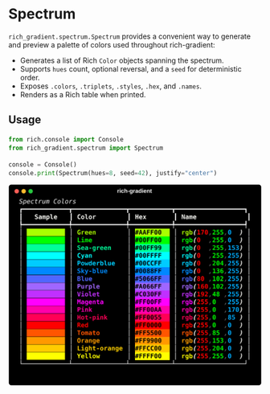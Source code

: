 # Spectrum

`rich_gradient.spectrum.Spectrum` provides a convenient way to generate and preview a palette of colors used throughout rich-gradient:

- Generates a list of Rich `Color` objects spanning the spectrum.
- Supports `hues` count, optional reversal, and a `seed` for deterministic order.
- Exposes `.colors`, `.triplets`, `.styles`, `.hex`, and `.names`.
- Renders as a Rich table when printed.

## Usage

```python
from rich.console import Console
from rich_gradient.spectrum import Spectrum

console = Console()
console.print(Spectrum(hues=8, seed=42), justify="center")
```

![Spectrum Example](img/v0.3.4/spectrum_example.svg)

